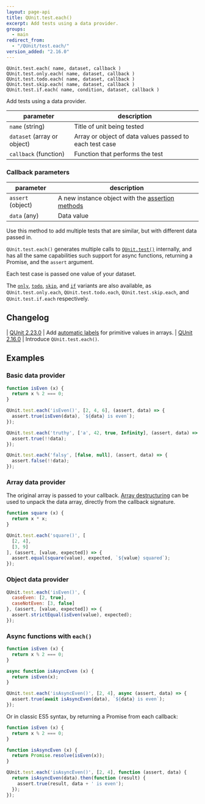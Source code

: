 ```yaml
---
layout: page-api
title: QUnit.test.each()
excerpt: Add tests using a data provider.
groups:
  - main
redirect_from:
  - "/QUnit/test.each/"
version_added: "2.16.0"
---
```


`QUnit.test.each( name, dataset, callback )`<br>
`QUnit.test.only.each( name, dataset, callback )`<br>
`QUnit.test.todo.each( name, dataset, callback )`<br>
`QUnit.test.skip.each( name, dataset, callback )`<br>
`QUnit.test.if.each( name, condition, dataset, callback )`

Add tests using a data provider.

| parameter | description |
|-----------|-------------|
| `name` (string) | Title of unit being tested |
| `dataset` (array or object) | Array or object of data values passed to each test case |
| `callback` (function) | Function that performs the test |

### Callback parameters

| parameter | description |
|-----------|-------------|
| `assert` (object) | A new instance object with the [assertion methods](../assert/index.md) |
| `data` (any) | Data value |

Use this method to add multiple tests that are similar, but with different data passed in.

`QUnit.test.each()` generates multiple calls to [`QUnit.test()`](./test.md) internally, and has all the same capabilities such support for async functions, returning a Promise, and the `assert` argument.

Each test case is passed one value of your dataset.

The [`only`](./test.only.md), [`todo`](./test.todo.md), [`skip`](./test.skip.md), and [`if`](./test.if.md) variants are also available, as `QUnit.test.only.each`, `QUnit.test.todo.each`, `QUnit.test.skip.each`, and `QUnit.test.if.each` respectively.

## Changelog

| [QUnit 2.23.0](https://github.com/qunitjs/qunit/releases/tag/2.23.0) | Add [automatic labels](https://github.com/qunitjs/qunit/issues/1733) for primitive values in arrays.
| [QUnit 2.16.0](https://github.com/qunitjs/qunit/releases/tag/2.16.0) | Introduce `QUnit.test.each()`.

## Examples

### Basic data provider

```js
function isEven (x) {
  return x % 2 === 0;
}

QUnit.test.each('isEven()', [2, 4, 6], (assert, data) => {
  assert.true(isEven(data), `${data} is even`);
});

QUnit.test.each('truthy', ['a', 42, true, Infinity], (assert, data) => {
  assert.true(!!data);
});

QUnit.test.each('falsy', [false, null], (assert, data) => {
  assert.false(!!data);
});
```

### Array data provider

The original array is passed to your callback. [Array destructuring](https://developer.mozilla.org/en-US/docs/Web/JavaScript/Reference/Operators/Destructuring_assignment) can be used to unpack the data array, directly from the callback signature.


```js
function square (x) {
  return x * x;
}

QUnit.test.each('square()', [
  [2, 4],
  [3, 9]
], (assert, [value, expected]) => {
  assert.equal(square(value), expected, `${value} squared`);
});
```

### Object data provider

```js
QUnit.test.each('isEven()', {
  caseEven: [2, true],
  caseNotEven: [3, false]
}, (assert, [value, expected]) => {
  assert.strictEqual(isEven(value), expected);
});
```

### Async functions with `each()`

```js
function isEven (x) {
  return x % 2 === 0;
}

async function isAsyncEven (x) {
  return isEven(x);
}

QUnit.test.each('isAsyncEven()', [2, 4], async (assert, data) => {
  assert.true(await isAsyncEven(data), `${data} is even`);
});
```

Or in classic ES5 syntax, by returning a Promise from each callback:

```js
function isEven (x) {
  return x % 2 === 0;
}

function isAsyncEven (x) {
  return Promise.resolve(isEven(x));
}

QUnit.test.each('isAsyncEven()', [2, 4], function (assert, data) {
  return isAsyncEven(data).then(function (result) {
    assert.true(result, data + ' is even');
  });
});
```
